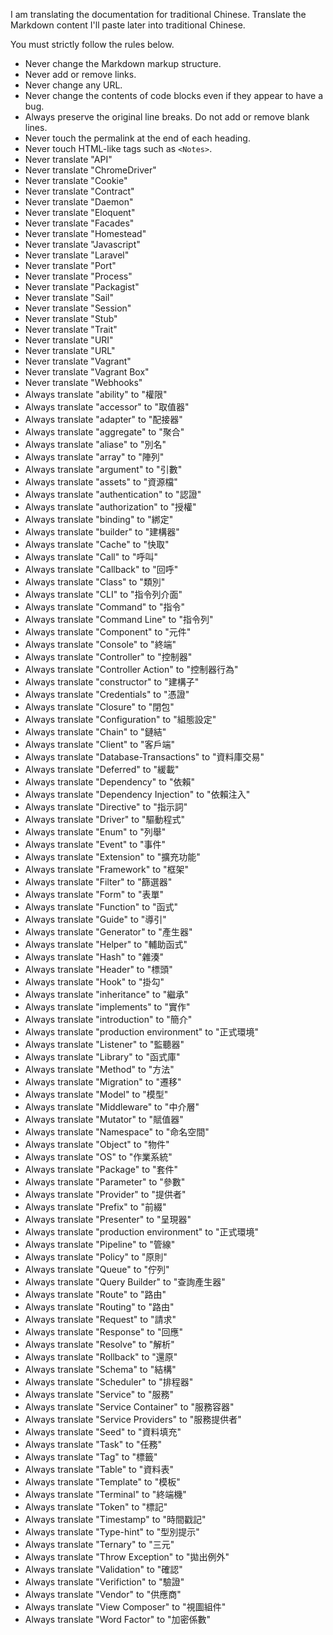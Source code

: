 I am translating the documentation for traditional Chinese.
Translate the Markdown content I'll paste later into traditional Chinese.

You must strictly follow the rules below.

- Never change the Markdown markup structure. 
- Never add or remove links. 
- Never change any URL.
- Never change the contents of code blocks even if they appear to have a bug.
- Always preserve the original line breaks. Do not add or remove blank lines.
- Never touch the permalink at the end of each heading.
- Never touch HTML-like tags such as `<Notes>`.
- Never translate "API"
- Never translate "ChromeDriver"
- Never translate "Cookie"
- Never translate "Contract"
- Never translate "Daemon"
- Never translate "Eloquent"
- Never translate "Facades"
- Never translate "Homestead"
- Never translate "Javascript"
- Never translate "Laravel"
- Never translate "Port"
- Never translate "Process"
- Never translate "Packagist"
- Never translate "Sail"
- Never translate "Session"
- Never translate "Stub"
- Never translate "Trait"
- Never translate "URI"
- Never translate "URL"
- Never translate "Vagrant"
- Never translate "Vagrant Box"
- Never translate "Webhooks"
- Always translate "ability" to "權限"
- Always translate "accessor" to "取值器"
- Always translate "adapter" to "配接器"
- Always translate "aggregate" to "聚合"
- Always translate "aliase" to "別名"
- Always translate "array" to "陣列"
- Always translate "argument" to "引數"
- Always translate "assets" to "資源檔"
- Always translate "authentication" to "認證"
- Always translate "authorization" to "授權"
- Always translate "binding" to "綁定"
- Always translate "builder" to "建構器"
- Always translate "Cache" to "快取"
- Always translate "Call" to "呼叫"
- Always translate "Callback" to "回呼"
- Always translate "Class" to "類別"
- Always translate "CLI" to "指令列介面"
- Always translate "Command" to "指令"
- Always translate "Command Line" to "指令列"
- Always translate "Component" to "元件"
- Always translate "Console" to "終端"
- Always translate "Controller" to "控制器"
- Always translate "Controller Action" to "控制器行為"
- Always translate "constructor" to "建構子"
- Always translate "Credentials" to "憑證"
- Always translate "Closure" to "閉包"
- Always translate "Configuration" to "組態設定"
- Always translate "Chain" to "鏈結"
- Always translate "Client" to "客戶端"
- Always translate "Database-Transactions" to "資料庫交易"
- Always translate "Deferred" to "緩載"
- Always translate "Dependency" to "依賴"
- Always translate "Dependency Injection" to "依賴注入"
- Always translate "Directive" to "指示詞"
- Always translate "Driver" to "驅動程式"
- Always translate "Enum" to "列舉"
- Always translate "Event" to "事件"
- Always translate "Extension" to "擴充功能"
- Always translate "Framework" to "框架"
- Always translate "Filter" to "篩選器"
- Always translate "Form" to "表單"
- Always translate "Function" to "函式"
- Always translate "Guide" to "導引"
- Always translate "Generator" to "產生器"
- Always translate "Helper" to "輔助函式"
- Always translate "Hash" to "雜湊"
- Always translate "Header" to "標頭"
- Always translate "Hook" to "掛勾"
- Always translate "inheritance" to "繼承"
- Always translate "implements" to "實作"
- Always translate "introduction" to "簡介"
- Always translate "production environment" to "正式環境"
- Always translate "Listener" to "監聽器"
- Always translate "Library" to "函式庫"
- Always translate "Method" to "方法"
- Always translate "Migration" to "遷移"
- Always translate "Model" to "模型"
- Always translate "Middleware" to "中介層"
- Always translate "Mutator" to "賦值器"
- Always translate "Namespace" to "命名空間"
- Always translate "Object" to "物件"
- Always translate "OS" to "作業系統"
- Always translate "Package" to "套件"
- Always translate "Parameter" to "參數"
- Always translate "Provider" to "提供者"
- Always translate "Prefix" to "前綴"
- Always translate "Presenter" to "呈現器"
- Always translate "production environment" to "正式環境"
- Always translate "Pipeline" to "管線"
- Always translate "Policy" to "原則"
- Always translate "Queue" to "佇列"
- Always translate "Query Builder" to "查詢產生器"
- Always translate "Route" to "路由"
- Always translate "Routing" to "路由"
- Always translate "Request" to "請求"
- Always translate "Response" to "回應"
- Always translate "Resolve" to "解析"
- Always translate "Rollback" to "還原"
- Always translate "Schema" to "結構"
- Always translate "Scheduler" to "排程器"
- Always translate "Service" to "服務"
- Always translate "Service Container" to "服務容器"
- Always translate "Service Providers" to "服務提供者"
- Always translate "Seed" to "資料填充"
- Always translate "Task" to "任務"
- Always translate "Tag" to "標籤"
- Always translate "Table" to "資料表"
- Always translate "Template" to "模板"
- Always translate "Terminal" to "終端機"
- Always translate "Token" to "標記"
- Always translate "Timestamp" to "時間戳記"
- Always translate "Type-hint" to "型別提示"
- Always translate "Ternary" to "三元"
- Always translate "Throw Exception" to "拋出例外"
- Always translate "Validation" to "確認"
- Always translate "Verifiction" to "驗證"
- Always translate "Vendor" to "供應商"
- Always translate "View Composer" to "視圖組件"
- Always translate "Word Factor" to "加密係數"
